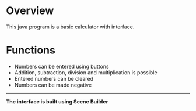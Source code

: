 # Overview
This java program is a basic calculator with interface.

# Functions
- Numbers can be entered using buttons
- Addition, subtraction, division and multiplication is possible
- Entered numbers can be cleared
- Numbers can be made negative
<hr>
<b>The interface is built using Scene Builder</b>
